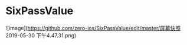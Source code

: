 # SixPassValue
![image](https://github.com/zero-ios/SixPassValue/edit/master/屏幕快照 2019-05-30 下午4.47.31.png)
